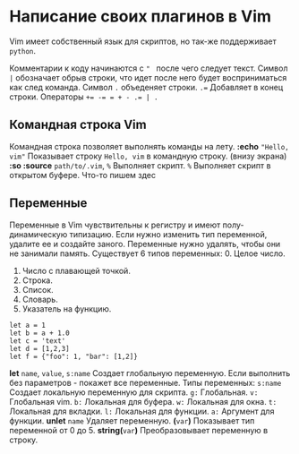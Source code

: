 # Написание своих плагинов в Vim
Vim имеет собственный язык для скриптов, но так-же поддерживает `python`.

Комментарии к коду начинаются с `" ` после чего следует текст.
Символ `|` обозначает обрыв строки, что идет после него будет восприниматься как след команда.
Символ ` . ` объеденяет строки. ` .= ` Добавляет в конец строки.
Операторы `+= -= = + - .= | .`

## Командная строка Vim
Командная строка позволяет выполнять команды на лету.
__:echo__ `"Hello, vim"`
  Показывает строку `Hello, vim` в командную строку. (внизу экрана)
__:so :source__ `path/to/.vim`, `%`
  Выполняет скрипт.
  `%` Выполняет скрипт в открытом буфере.
  Что-то пишем здес
  
  
## Переменные
Переменные в Vim чувствительны к регистру и имеют полу-динамическую типизацию.
Если нужно изменить тип переменной, удалите ее и создайте заного.
Переменные нужно удалять, чтобы они не занимали память.
Существует 6 типов переменных:
0. Целое число.
1. Число с плавающей точкой.
2. Строка.
3. Список.
4. Словарь.
5. Указатель на функцию.

```vim
let a = 1
let b = a + 1.0
let c = 'text'
let d = [1,2,3]
let f = {"foo": 1, "bar": [1,2]}
```
__let__ `name`, `value`, `s:name`
  Создает глобальную переменную.
  Если выполнить без параметров - покажет все переменные.
  Типы переменных:
  `s:name` Создает локальную переменную для скрипта.
  `g:` Глобальная.
  `v:` Глобальная vim.
  `b:` Локальная для буфера.
  `w:` Локальная для окна.
  `t:` Локальная для вкладки.
  `l:` Локальная для функции.
  `a:` Аргумент для функции.
__unlet__ `name`
  Удаляет переменную.
__(__`var`__)__
  Показывает тип переменной от 0 до 5.
__string(__`var`__)__
  Преобразовывает переменную в строку.
